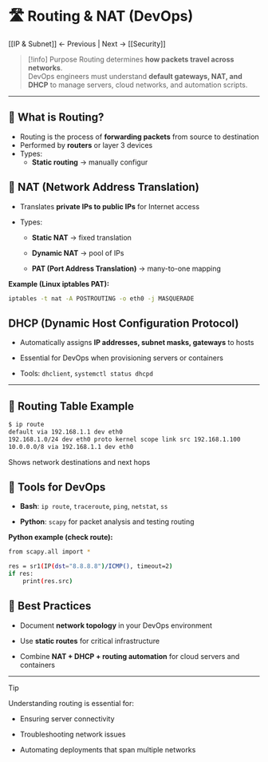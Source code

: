 # 🛣 Routing & NAT (DevOps)

[[IP & Subnet]] ← Previous | Next → [[Security]]

> [!info] Purpose
Routing determines **how packets travel across networks**.  
DevOps engineers must understand **default gateways, NAT, and DHCP** to manage servers, cloud networks, and automation scripts.

---

## 🔹 What is Routing?
- Routing is the process of **forwarding packets** from source to destination  
- Performed by **routers** or layer 3 devices  
- Types:  
  - **Static routing** → manually configur
## 🔹 NAT (Network Address Translation)

- Translates **private IPs to public IPs** for Internet access
    
- Types:
    
    - **Static NAT** → fixed translation
        
    - **Dynamic NAT** → pool of IPs
        
    - **PAT (Port Address Translation)** → many-to-one mapping
        

**Example (Linux iptables PAT):**

```bash
iptables -t nat -A POSTROUTING -o eth0 -j MASQUERADE

```

## DHCP (Dynamic Host Configuration Protocol)

- Automatically assigns **IP addresses, subnet masks, gateways** to hosts
    
- Essential for DevOps when provisioning servers or containers
    
- Tools: `dhclient`, `systemctl status dhcpd`
    

---

## 🔹 Routing Table Example
```bash
$ ip route
default via 192.168.1.1 dev eth0
192.168.1.0/24 dev eth0 proto kernel scope link src 192.168.1.100
10.0.0.0/8 via 192.168.1.1 dev eth0

```
Shows network destinations and next hops

## 🔹 Tools for DevOps

- **Bash**: `ip route`, `traceroute`, `ping`, `netstat`, `ss`
    
- **Python**: `scapy` for packet analysis and testing routing
    

**Python example (check route):**

```bash
from scapy.all import *

res = sr1(IP(dst="8.8.8.8")/ICMP(), timeout=2)
if res:
    print(res.src)

```

## 🔹 Best Practices

- Document **network topology** in your DevOps environment
    
- Use **static routes** for critical infrastructure
    
- Combine **NAT + DHCP + routing automation** for cloud servers and containers
    

---

> [!tip]  
> Understanding routing is essential for:

- Ensuring server connectivity
    
- Troubleshooting network issues
    
- Automating deployments that span multiple networks